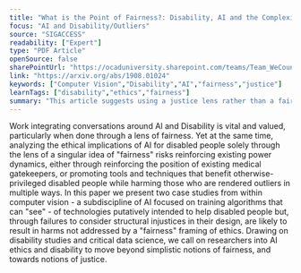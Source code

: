 ```yaml
---
title: "What is the Point of Fairness?: Disability, AI and the Complexity of Justice"
focus: "AI and Disability/Outliers"
source: "SIGACCESS"
readability: ["Expert"]
type: "PDF Article"
openSource: false
sharePointUrl: "https://ocaduniversity.sharepoint.com/teams/Team_WeCount/Shared%20Documents/Resources%20and%20Tools/Literature%20(curated)/What%20is%20the%20point%20of%20fairness_disability,%20AI%20and%20the%20complexity%20of%20justice.pdf"
link: "https://arxiv.org/abs/1908.01024"
keywords: ["Computer Vision","Disability","AI","fairness","justice"]
learnTags: ["disability","ethics","fairness"]
summary: "This article suggests using a justice lens rather than a fairness lens when addressing ethics issues in AI for persons with disability. "
---
```

Work integrating conversations around AI and Disability is vital and valued, particularly when done through a lens of fairness. Yet at the same time, analyzing the ethical implications of AI for disabled people solely through the lens of a singular idea of "fairness" risks reinforcing existing power dynamics, either through reinforcing the position of existing medical gatekeepers, or promoting tools and techniques that benefit otherwise-privileged disabled people while harming those who are rendered outliers in multiple ways. In this paper we present two case studies from within computer vision - a subdiscipline of AI focused on training algorithms that can "see" - of technologies putatively intended to help disabled people but, through failures to consider structural injustices in their design, are likely to result in harms not addressed by a "fairness" framing of ethics. Drawing on disability studies and critical data science, we call on researchers into AI ethics and disability to move beyond simplistic notions of fairness, and towards notions of justice.

